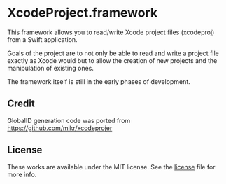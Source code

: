 # XcodeProject.framework
This framework allows you to read/write Xcode project files (xcodeproj) from a Swift application.

Goals of the project are to not only be able to read and write a project file exactly as Xcode would but to allow the creation of new projects and the manipulation of existing ones.

The framework itself is still in the early phases of development.

## Credit
GlobalID generation code was ported from https://github.com/mikr/xcodeprojer

## License
These works are available under the MIT license. See the [license](LICENSE) file
for more info.

